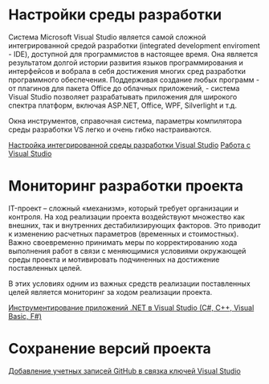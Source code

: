 # Настройки среды разработки
Система Microsoft Visual Studio является самой сложной интегрированной средой разработки (integrated development enviroment - IDE), доступной для программистов в настоящее время. Она является результатом долгой истории развития языков программирования и интерфейсов и вобрала в себя достижения многих сред разработки программного обеспечения. Поддерживая создание любых программ - от плагинов для пакета Office до облачных приложений, - система Visual Studio позволяет разрабатывать приложения для широкого спектра платформ, включая ASP.NET, Office, WPF, Silverlight и т.д. 

Окна инструментов, справочная система, параметры компилятора среды разработки VS легко и очень гибко настраиваются.

[Настройка интегрированной среды разработки Visual Studio](https://learn.microsoft.com/ru-ru/visualstudio/ide/personalizing-the-visual-studio-ide?view=vs-2022)
[Работа с Visual Studio](https://professorweb.ru/my/programs/visual-studio/level1/)



# Мониторинг разработки проекта 
IT-проект – сложный «механизм», который требует организации и контроля.
На ход реализации проекта воздействуют множество как внешних, так и внутренних дестабилизирующих факторов. Это приводит к изменению расчетных параметров (временных и стоимостных). Важно своевременно принимать меры по корректированию хода выполнения работ в связи с меняющимися условиями окружающей среды проекта и мотивировать подчиненных на достижение поставленных целей.

В этих условиях одним из важных средств реализации поставленных целей является мониторинг за ходом реализации проекта.

[Инструментирование приложений .NET в Visual Studio (C#, C++, Visual Basic, F#)](https://learn.microsoft.com/en-us/visualstudio/profiling/instrumentation?view=vs-2022)

# Сохранение версий проекта

[Добавление учетных записей GitHub в связка ключей Visual Studio](https://learn.microsoft.com/ru-ru/visualstudio/ide/work-with-github-accounts?view=vs-2022)
